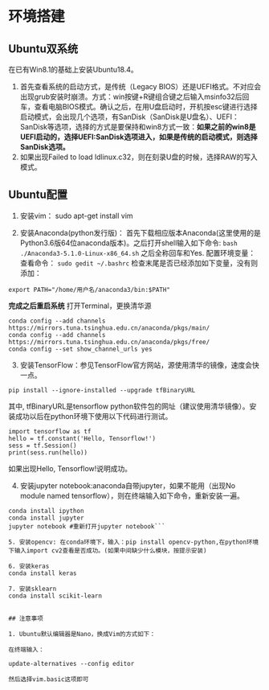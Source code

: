 #  环境搭建

## Ubuntu双系统
在已有Win8.1的基础上安装Ubuntu18.4。
1. 首先查看系统的启动方式，是传统（Legacy BIOS）还是UEFI格式。不对应会出现grub安装时崩溃。方式：win按键+R键组合键之后输入msinfo32后回车，查看电脑BIOS模式。确认之后，在用U盘启动时，开机按esc键进行选择启动模式，会出现几个选项，有SanDisk（SanDisk是U盘名）、UEFI：SanDisk等选项，选择的方式是要保持和win8方式一致：**如果之前的win8是UEFI启动的，选择UEFI:SanDisk选项进入，如果是传统的启动模式，则选择SanDisk选项。**
2. 如果出现Failed to load ldlinux.c32，则在刻录U盘的时候，选择RAW的写入模式。

## Ubuntu配置
1. 安装vim： sudo apt-get install vim

2. 安装Anaconda(python发行版)：
首先下载相应版本Anaconda(这里使用的是Python3.6版64位anaconda版本)。之后打开shell输入如下命令: ```bash ./Anaconda3-5.1.0-Linux-x86_64.sh```
之后全称回车和Yes.
配置环境变量：查看命令：
```sudo gedit ~/.bashrc```
检查末尾是否已经添加如下变量，没有则添加：
```
export PATH="/home/用户名/anaconda3/bin:$PATH"
```
**完成之后重启系统**
打开Terminal，更换清华源
```
conda config --add channels https://mirrors.tuna.tsinghua.edu.cn/anaconda/pkgs/main/
conda config --add channels https://mirrors.tuna.tsinghua.edu.cn/anaconda/pkgs/free/
conda config --set show_channel_urls yes
```

3. 安装TensorFlow：参见TensorFlow官方网站，源使用清华的镜像，速度会快一点。
```
pip install --ignore-installed --upgrade tfBinaryURL
```
其中, tfBinaryURL是tensorflow python软件包的网址（建议使用清华镜像）。安装成功以后在python环境下使用以下代码进行测试。
```
import tensorflow as tf
hello = tf.constant('Hello, Tensorflow!')
sess = tf.Session()
print(sess.run(hello))
```
如果出现Hello, Tensorflow!说明成功。

4. 安装jupyter notebook:anaconda自带jupyter，如果不能用（出现No module named tensorflow），则在终端输入如下命令，重新安装一遍。
```source activate tensorflow #激活tensorflow环境
conda install ipython
conda install jupyter
jupyter notebook #重新打开jupyter notebook```

5. 安装opencv: 在conda环境下，输入：pip install opencv-python,在python环境下输入import cv2查看是否成功。(如果中间缺少什么模块，按提示安装)

6. 安装keras
conda install keras

7. 安装sklearn
conda install scikit-learn


## 注意事项

1. Ubuntu默认编辑器是Nano，换成Vim的方式如下：

在终端输入：

update-alternatives --config editor

然后选择vim.basic这项即可

